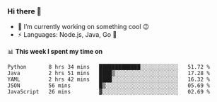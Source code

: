 ### Hi there 👋

<!--
**nodejh/nodejh** is a ✨ _special_ ✨ repository because its `README.md` (this file) appears on your GitHub profile.

Here are some ideas to get you started:

- 🔭 I’m currently working on ...
- 🌱 I’m currently learning ...
- 👯 I’m looking to collaborate on ...
- 🤔 I’m looking for help with ...
- 💬 Ask me about ...
- 📫 How to reach me: ...
- 😄 Pronouns: ...
- ⚡ Fun fact: ...
-->

- 🔭 I’m currently working on something cool :wink:
- ⚡ Languages: Node.js, Java, Go :thought_balloon:

📊 **This week I spent my time on**

<!--START_SECTION:waka-->
```text
Python       8 hrs 34 mins   █████████████░░░░░░░░░░░░   51.72 % 
Java         2 hrs 51 mins   ████▒░░░░░░░░░░░░░░░░░░░░   17.28 % 
YAML         2 hrs 42 mins   ████░░░░░░░░░░░░░░░░░░░░░   16.32 % 
JSON         56 mins         █▒░░░░░░░░░░░░░░░░░░░░░░░   05.69 % 
JavaScript   26 mins         ▓░░░░░░░░░░░░░░░░░░░░░░░░   02.69 % 
```
<!--END_SECTION:waka-->


<!--
:traffic_light: **Visitors**

![visitors](https://visitor-badge.glitch.me/badge?page_id=nodejh.nodejh)
-->
